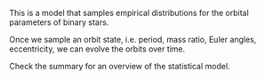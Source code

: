 This is a model that samples empirical distributions for the orbital parameters of binary stars.

Once we sample an orbit state, i.e. period, mass ratio, Euler angles, eccentricity, we can evolve the orbits over time.

Check the summary for an overview of the statistical model.
